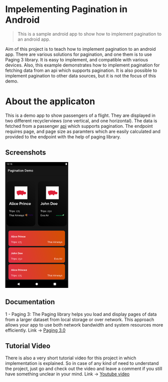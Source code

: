 # Impelementing Pagination in Android
> This is a sample android app to show how to implement pagination to an android app.

Aim of this project is to teach how to implement pagination to an android app. There are various solutions for pagination, and one them is to use Paging 3 library. It is easy to implement, and compatible with various devices. Also, this example demonstrates how to implement pagination for fetching data from an api which supports pagination. It is also possible to implement pagination to other data sources, but it is not the focus of this demo.

# About the applicaton
This is a demo app to show passengers of a flight. They are displayed in two different recyclerviews (one vertical, and one horizontal). The data is fetched from a passenger [api][youtube] which supports pagination. The endpoint requires page, and page size as paramters which are easily calculated and provided to the endpoint with the help of paging library.

## Screenshots
<div style="display: inline-block;">
  <img src="images/screenshot1.png" width="200" height="400">
</div>

## Documentation
1 - Paging 3: The Paging library helps you load and display pages of data from a larger dataset from local storage or over network. This approach allows your app to use both network bandwidth and system resources more efficiently. Link -> [Paging 3.0][paging]


## Tutorial Video
There is also a very short tutorial video for this project in which implementation is explained.
So in case of any kind of need to understand the project, just go and check out the video and leave a comment if you still have something unclear in your mind.
Link -> [Youtube video][youtube]

<!-- Markdown link & img dfn's -->
[paging]: https://developer.android.com/topic/libraries/architecture/paging/v3-overview
[api]: https://www.instantwebtools.net/fake-rest-api
[youtube]: https://www.youtube.com

